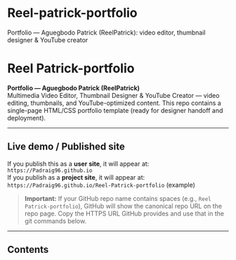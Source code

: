 # Reel-patrick-portfolio
Portfolio — Aguegbodo Patrick (ReelPatrick): video editor, thumbnail designer &amp; YouTube creator
# Reel Patrick-portfolio

**Portfolio — Aguegbodo Patrick (ReelPatrick)**  
Multimedia Video Editor, Thumbnail Designer & YouTube Creator — video editing, thumbnails, and YouTube-optimized content. This repo contains a single-page HTML/CSS portfolio template (ready for designer handoff and deployment).

---

## Live demo / Published site
If you publish this as a **user site**, it will appear at:
`https://Padraig96.github.io`  
If you publish as a **project site**, it will appear at:
`https://Padraig96.github.io/Reel-Patrick-portfolio` (example)

> **Important:** If your GitHub repo name contains spaces (e.g., `Reel Patrick-portfolio`), GitHub will show the canonical repo URL on the repo page. Copy the HTTPS URL GitHub provides and use that in the git commands below.

---

## Contents
